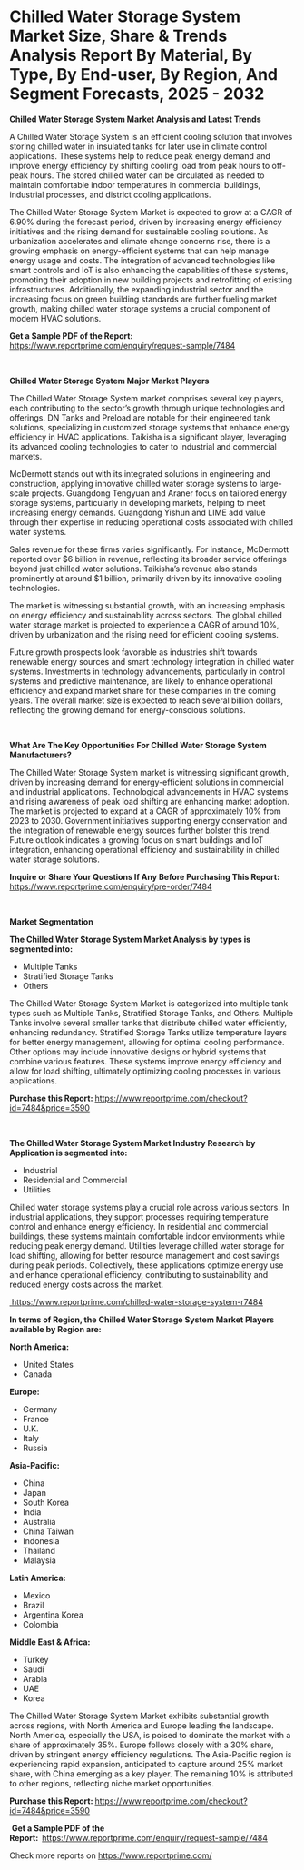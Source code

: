 <p><h1>Chilled Water Storage System Market Size, Share & Trends Analysis Report By Material, By Type, By End-user, By Region, And Segment Forecasts, 2025 - 2032</h1></p><p><strong>Chilled Water Storage System Market Analysis and Latest Trends</strong></p>
<p><p>A Chilled Water Storage System is an efficient cooling solution that involves storing chilled water in insulated tanks for later use in climate control applications. These systems help to reduce peak energy demand and improve energy efficiency by shifting cooling load from peak hours to off-peak hours. The stored chilled water can be circulated as needed to maintain comfortable indoor temperatures in commercial buildings, industrial processes, and district cooling applications.</p><p>The Chilled Water Storage System Market is expected to grow at a CAGR of 6.90% during the forecast period, driven by increasing energy efficiency initiatives and the rising demand for sustainable cooling solutions. As urbanization accelerates and climate change concerns rise, there is a growing emphasis on energy-efficient systems that can help manage energy usage and costs. The integration of advanced technologies like smart controls and IoT is also enhancing the capabilities of these systems, promoting their adoption in new building projects and retrofitting of existing infrastructures. Additionally, the expanding industrial sector and the increasing focus on green building standards are further fueling market growth, making chilled water storage systems a crucial component of modern HVAC solutions.</p></p>
<p><strong>Get a Sample PDF of the Report:&nbsp;</strong> <a href="https://www.reportprime.com/enquiry/request-sample/7484?utm_campaign=2476&utm_medium=2&utm_source=Github&utm_content=ia&utm_term=19032025&utm_id=chilled-water-storage-system">https://www.reportprime.com/enquiry/request-sample/7484</a></p>
<p>&nbsp;</p>
<p><strong>Chilled Water Storage System Major Market Players</strong></p>
<p><p>The Chilled Water Storage System market comprises several key players, each contributing to the sector’s growth through unique technologies and offerings. DN Tanks and Preload are notable for their engineered tank solutions, specializing in customized storage systems that enhance energy efficiency in HVAC applications. Taikisha is a significant player, leveraging its advanced cooling technologies to cater to industrial and commercial markets.</p><p>McDermott stands out with its integrated solutions in engineering and construction, applying innovative chilled water storage systems to large-scale projects. Guangdong Tengyuan and Araner focus on tailored energy storage systems, particularly in developing markets, helping to meet increasing energy demands. Guangdong Yishun and LIME add value through their expertise in reducing operational costs associated with chilled water systems.</p><p>Sales revenue for these firms varies significantly. For instance, McDermott reported over $6 billion in revenue, reflecting its broader service offerings beyond just chilled water solutions. Taikisha’s revenue also stands prominently at around $1 billion, primarily driven by its innovative cooling technologies.</p><p>The market is witnessing substantial growth, with an increasing emphasis on energy efficiency and sustainability across sectors. The global chilled water storage market is projected to experience a CAGR of around 10%, driven by urbanization and the rising need for efficient cooling systems.</p><p>Future growth prospects look favorable as industries shift towards renewable energy sources and smart technology integration in chilled water systems. Investments in technology advancements, particularly in control systems and predictive maintenance, are likely to enhance operational efficiency and expand market share for these companies in the coming years. The overall market size is expected to reach several billion dollars, reflecting the growing demand for energy-conscious solutions.</p></p>
<p>&nbsp;</p>
<p><strong>What Are The Key Opportunities For Chilled Water Storage System Manufacturers?</strong></p>
<p><p>The Chilled Water Storage System market is witnessing significant growth, driven by increasing demand for energy-efficient solutions in commercial and industrial applications. Technological advancements in HVAC systems and rising awareness of peak load shifting are enhancing market adoption. The market is projected to expand at a CAGR of approximately 10% from 2023 to 2030. Government initiatives supporting energy conservation and the integration of renewable energy sources further bolster this trend. Future outlook indicates a growing focus on smart buildings and IoT integration, enhancing operational efficiency and sustainability in chilled water storage solutions.</p></p>
<p><strong>Inquire or Share Your Questions If Any Before Purchasing This Report:</strong> <a href="https://www.reportprime.com/enquiry/pre-order/7484?utm_campaign=2476&utm_medium=2&utm_source=Github&utm_content=ia&utm_term=19032025&utm_id=chilled-water-storage-system">https://www.reportprime.com/enquiry/pre-order/7484</a></p>
<p>&nbsp;</p>
<p><strong>Market Segmentation</strong></p>
<p><strong>The Chilled Water Storage System Market Analysis by types is segmented into:</strong></p>
<p><ul><li>Multiple Tanks</li><li>Stratified Storage Tanks</li><li>Others</li></ul></p>
<p><p>The Chilled Water Storage System Market is categorized into multiple tank types such as Multiple Tanks, Stratified Storage Tanks, and Others. Multiple Tanks involve several smaller tanks that distribute chilled water efficiently, enhancing redundancy. Stratified Storage Tanks utilize temperature layers for better energy management, allowing for optimal cooling performance. Other options may include innovative designs or hybrid systems that combine various features. These systems improve energy efficiency and allow for load shifting, ultimately optimizing cooling processes in various applications.</p></p>
<p><strong>Purchase this Report:&nbsp;</strong><a href="https://www.reportprime.com/checkout?id=7484&price=3590&utm_campaign=2476&utm_medium=2&utm_source=Github&utm_content=ia&utm_term=19032025&utm_id=chilled-water-storage-system">https://www.reportprime.com/checkout?id=7484&price=3590</a></p>
<p>&nbsp;</p>
<p><strong>The Chilled Water Storage System Market Industry Research by Application is segmented into:</strong></p>
<p><ul><li>Industrial</li><li>Residential and Commercial</li><li>Utilities</li></ul></p>
<p><p>Chilled water storage systems play a crucial role across various sectors. In industrial applications, they support processes requiring temperature control and enhance energy efficiency. In residential and commercial buildings, these systems maintain comfortable indoor environments while reducing peak energy demand. Utilities leverage chilled water storage for load shifting, allowing for better resource management and cost savings during peak periods. Collectively, these applications optimize energy use and enhance operational efficiency, contributing to sustainability and reduced energy costs across the market.</p></p>
<p><a href="https://www.reportprime.com/chilled-water-storage-system-r7484?utm_campaign=2476&utm_medium=2&utm_source=Github&utm_content=ia&utm_term=19032025&utm_id=chilled-water-storage-system">&nbsp;https://www.reportprime.com/chilled-water-storage-system-r7484</a></p>
<p><strong>In terms of Region, the Chilled Water Storage System Market Players available by Region are:</strong></p>
<p>
    <p> <strong> North America: </strong>
        <ul>
            <li>United States</li>
            <li>Canada</li>
        </ul>
        </p> 
    <p> <strong> Europe: </strong>
        <ul>
            <li>Germany</li>
            <li>France</li>
            <li>U.K.</li>
            <li>Italy</li>
            <li>Russia</li>
        </ul>
        </p> 
    <p> <strong> Asia-Pacific: </strong>
        <ul>
            <li>China</li>
            <li>Japan</li>
            <li>South Korea</li>
            <li>India</li>
            <li>Australia</li>
            <li>China Taiwan</li>
            <li>Indonesia</li>
            <li>Thailand</li>
            <li>Malaysia</li>
        </ul>
        </p> 
    <p> <strong> Latin America: </strong>
        <ul>
            <li>Mexico</li>
            <li>Brazil</li>
            <li>Argentina Korea</li>
            <li>Colombia</li>
        </ul>
        </p> 
    <p> <strong> Middle East & Africa: </strong>
        <ul>
            <li>Turkey</li>
            <li>Saudi</li>
            <li>Arabia</li>
            <li>UAE</li>
            <li>Korea</li>
        </ul>
    </p>
    </p>
<p><p>The Chilled Water Storage System Market exhibits substantial growth across regions, with North America and Europe leading the landscape. North America, especially the USA, is poised to dominate the market with a share of approximately 35%. Europe follows closely with a 30% share, driven by stringent energy efficiency regulations. The Asia-Pacific region is experiencing rapid expansion, anticipated to capture around 25% market share, with China emerging as a key player. The remaining 10% is attributed to other regions, reflecting niche market opportunities.</p></p>
<p><strong>Purchase this Report: </strong><a href="https://www.reportprime.com/checkout?id=7484&price=3590&utm_campaign=2476&utm_medium=2&utm_source=Github&utm_content=ia&utm_term=19032025&utm_id=chilled-water-storage-system">https://www.reportprime.com/checkout?id=7484&price=3590</a></p>
<p>&nbsp;<strong>Get a Sample PDF of the Report:&nbsp;&nbsp;</strong><a href="https://www.reportprime.com/enquiry/request-sample/7484?utm_campaign=2476&utm_medium=2&utm_source=Github&utm_content=ia&utm_term=19032025&utm_id=chilled-water-storage-system">https://www.reportprime.com/enquiry/request-sample/7484</a></p>
<p><strong></strong></p>
<p>Check more reports on <a href="https://www.reportprime.com/?utm_campaign=2476&utm_medium=2&utm_source=Github&utm_content=ia&utm_term=19032025&utm_id=chilled-water-storage-system">https://www.reportprime.com/</a></p>